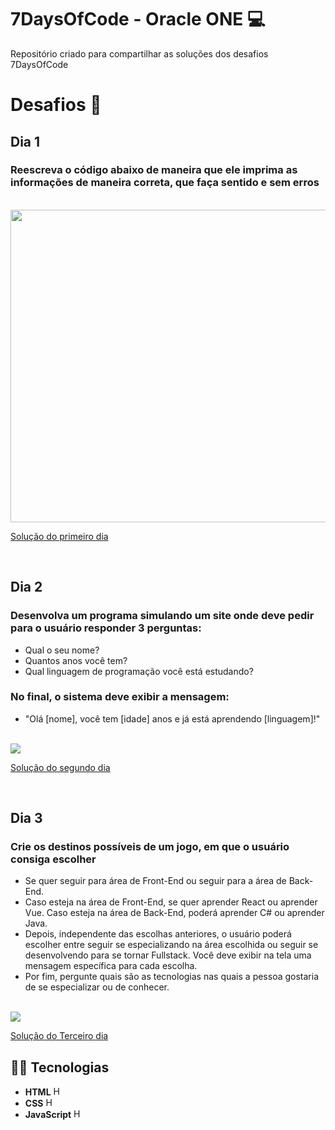 # 7DaysOfCode - Oracle ONE 💻

Repositório criado para compartilhar as soluções dos desafios 7DaysOfCode

# Desafios 🎯

## Dia 1
### Reescreva o código abaixo de maneira que ele imprima as informações de maneira correta, que faça sentido e sem erros

<br>
<img src="https://github.com/user-attachments/assets/da2e3511-0157-4e6a-b237-d4578147b1e4" width="800px" height="500px">
<br>

[Solução do primeiro dia](./Primeiro)

<br>

## Dia 2
 ### Desenvolva um programa simulando um site onde deve pedir para o usuário responder 3 perguntas:

- Qual o seu nome?
- Quantos anos você tem?
- Qual linguagem de programação você está estudando?

### No final, o sistema deve exibir a mensagem:

- "Olá [nome], você tem [idade] anos e já está aprendendo [linguagem]!"

<br>
  
<img src="https://github.com/user-attachments/assets/d0012f04-7cfe-4406-b445-fd597f8f630d" >

<br>

[Solução do segundo dia](./Segundo)

<br>

## Dia 3

### Crie os destinos possíveis de um jogo, em que o usuário consiga escolher

- Se quer seguir para área de Front-End ou seguir para a área de Back-End.
- Caso esteja na área de Front-End, se quer aprender React ou aprender Vue. Caso esteja na área de Back-End, poderá aprender C# ou aprender Java.
- Depois, independente das escolhas anteriores, o usuário poderá escolher entre seguir se especializando na área escolhida ou seguir se desenvolvendo para se tornar Fullstack. Você deve exibir na tela uma mensagem específica para cada escolha.
- Por fim, pergunte quais são as tecnologias nas quais a pessoa gostaria de se especializar ou de conhecer.

<br>

<img src="https://github.com/user-attachments/assets/da9eef35-ef20-4750-801d-0b948c74a850" >

<br>

[Solução do Terceiro dia](./Terceiro)


## 👨‍💻 Tecnologias

- **HTML** <img src="https://img.icons8.com/?size=100&id=20909&format=png&color=000000" alt="HTML Logo" width="15px" height="15px">  
- **CSS** <img src="https://img.icons8.com/?size=100&id=21278&format=png&color=000000" alt="HTML Logo" width="15px" height="15px">  
- **JavaScript** <img src="https://img.icons8.com/?size=100&id=108784&format=png&color=000000" alt="HTML Logo" width="15px" height="15px">  

